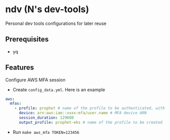 # ndv (N's dev-tools)

Personal dev tools configurations for later reuse

## Prerequisites

- yq

## Features

Configure AWS MFA session

- Create `config_data.yml`. Here is an example

``` yaml
aws:
  mfas:
    - profile: prophet # name of the profile to be authenticated, with access key configured
      device: arn:aws:iam::xxxx:mfa/user.name # MFA device ARN
      session_duration: 129600
      output_profile: prophet-eks # name of the profile to be created
```

- Run `make aws_mfa TOKEN=123456`
